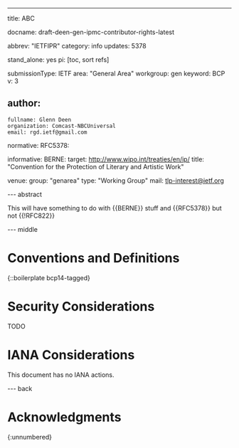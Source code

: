 ---
title: ABC

docname: draft-deen-gen-ipmc-contributor-rights-latest

abbrev: "IETFIPR"
category: info
updates: 5378

stand_alone: yes
pi: [toc, sort refs]

submissionType: IETF
area: "General Area"
workgroup: gen
keyword: BCP
v: 3


author:
 -
    fullname: Glenn Deen
    organization: Comcast-NBCUniversal
    email: rgd.ietf@gmail.com

normative:
   RFC5378:

informative:
   BERNE:
       target: http://www.wipo.int/treaties/en/ip/
       title: "Convention for the Protection of Literary and Artistic Work"

venue:
   group: "genarea"
   type: "Working Group"
   mail: tlp-interest@ietf.org

--- abstract

This will have something to do with {{BERNE}} stuff and {{RFC5378}} but not {{!RFC822}}

--- middle

# Conventions and Definitions

{::boilerplate bcp14-tagged}



# Security Considerations

  TODO

# IANA Considerations

  This document has no IANA actions.

--- back

# Acknowledgments
{:unnumbered}
